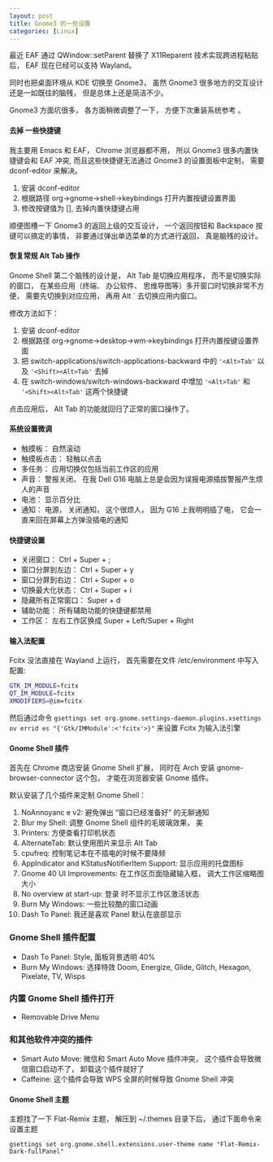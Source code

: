 ```yaml
---
layout: post
title: Gnome3 的一些设置
categories: [Linux]
---
```


最近 EAF 通过 QWindow::setParent 替换了 X11Reparent 技术实现跨进程粘贴后， EAF 现在已经可以支持 Wayland。
 
同时也把桌面环境从 KDE 切换至 Gnome3， 虽然 Gnome3 很多地方的交互设计还是一如既往的脑残， 但是总体上还是简洁不少。

Gnome3 方面坑很多， 各方面稍微调整了一下， 方便下次重装系统参考 。

#### 去掉 一些快捷键
我主要用 Emacs 和 EAF， Chrome 浏览器都不用， 所以 Gnome3 很多内置快捷键会和 EAF 冲突, 而且这些快捷键无法通过 Gnome3 的设置面板中定制， 需要 dconf-editor 来解决。

1. 安装 dconf-editor
2. 根据路径 org->gnome->shell->keybindings 打开内置按键设置界面
3. 修改按键值为 [], 去掉内置快捷键占用

顺便图槽一下 Gnome3 的返回上级的交互设计， 一个返回按钮和 Backspace 按键可以搞定的事情， 非要通过弹出单选菜单的方式进行返回， 真是脑残的设计。

#### 恢复常规 Alt Tab 操作
Gnome Shell 第二个脑残的设计是， Alt Tab 是切换应用程序， 而不是切换实际的窗口， 在某些应用（终端、 办公软件、 思维导图等）多开窗口时切换非常不方便， 需要先切换到对应应用， 再用 Alt ` 去切换应用内窗口。

修改方法如下：
1. 安装 dconf-editor
2. 根据路径 org->gnome->desktop->wm->keybindings 打开内置按键设置界面
3. 把 switch-applications/switch-applications-backward 中的 `'<Alt>Tab'` 以及 `'<Shift><Alt>Tab'` 去掉 
4. 在 switch-windows/switch-windows-backward 中增加 `'<Alt>Tab'` 和 `'<Shift><Alt>Tab'` 这两个快捷键

点击应用后， Alt Tab 的功能就回归了正常的窗口操作了。

#### 系统设置微调
* 触摸板： 自然滚动
* 触摸板点击： 轻触以点击
* 多任务： 应用切换仅包括当前工作区的应用
* 声音： 警报关闭， 在我 Dell G16 电脑上总是会因为误报电源插拔警报产生烦人的声音
* 电池： 显示百分比
* 通知： 电源， 关闭通知， 这个很烦人， 因为 G16 上我明明插了电， 它会一直来回在屏幕上方弹没插电的通知

#### 快捷键设置
* 关闭窗口： Ctrl + Super + ;
* 窗口分屏到左边： Ctrl + Super + y
* 窗口分屏到右边： Ctrl + Super + o
* 切换最大化状态： Ctrl + Super + i
* 隐藏所有正常窗口： Super + d
* 辅助功能： 所有辅助功能的快捷键都禁用
* 工作区： 左右工作区换成 Super + Left/Super + Right

#### 输入法配置

Fcitx 没法直接在 Wayland 上运行， 首先需要在文件 /etc/environment 中写入配置:

```bash
GTK_IM_MODULE=fcitx
QT_IM_MODULE=fcitx
XMODIFIERS=@im=fcitx
```

然后通过命令
```gsettings set org.gnome.settings-daemon.plugins.xsettings ov errid es "{'Gtk/IMModule':<'fcitx'>}"```
来设置 Fcitx 为输入法引擎

#### Gnome Shell 插件
首先在 Chrome 商店安装 Gnome Shell 扩展， 同时在 Arch 安装 gnome-browser-connector 这个包， 才能在浏览器安装 Gnome 插件。

默认安装了几个插件来定制 Gnome Shell：

1. NoAnnoyanc e v2: 避免弹出  “窗口已经准备好” 的无聊通知
2. Blur my Shell: 调整 Gnome Shell 组件的毛玻璃效果， 美 
3. Printers: 方便查看打印机状态
4. AlternateTab: 默认使用图片来显示 Alt Tab
5. cpufreq: 控制笔记本在不插电的时候不要降频
6. AppIndicator and KStatusNotifierItem Support: 显示应用的托盘图标
7. Gnome 40 UI Improvements: 在工作区页面隐藏输入框， 调大工作区缩略图大小
8. No overview at start-up: 登录 时不显示工作区激活状态
9. Burn My Windows: 一些比较酷的窗口动画
10. Dash To Panel: 我还是喜欢 Panel 默认在底部显示

### Gnome Shell 插件配置
* Dash To Panel: Style, 面板背景透明 40%
* Burn My Windows: 选择特效 Doom, Energize, Glide, Glitch, Hexagon, Pixelate, TV, Wisps

### 内置 Gnome Shell 插件打开
* Removable Drive Menu

### 和其他软件冲突的插件
* Smart Auto Move: 微信和 Smart Auto Move 插件冲突， 这个插件会导致微信窗口启动不了， 卸载这个插件就好了
* Caffeine: 这个插件会导致 WPS 全屏的时候导致 Gnome Shell 冲突

#### Gnome Shell 主题

主题找了一下 Flat-Remix 主题， 解压到 ~/.themes 目录下后， 通过下面命令来设置主题

```gsettings set org.gnome.shell.extensions.user-theme name "Flat-Remix-Dark-fullPanel"```

